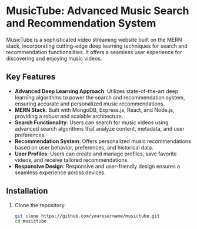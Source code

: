 # MusicTube: Advanced Music Search and Recommendation System

MusicTube is a sophisticated video streaming website built on the MERN stack, incorporating cutting-edge deep learning techniques for search and recommendation functionalities. It offers a seamless user experience for discovering and enjoying music videos.

## Key Features

- **Advanced Deep Learning Approach**: Utilizes state-of-the-art deep learning algorithms to power the search and recommendation system, ensuring accurate and personalized music recommendations.
- **MERN Stack**: Built with MongoDB, Express.js, React, and Node.js, providing a robust and scalable architecture.
- **Search Functionality**: Users can search for music videos using advanced search algorithms that analyze content, metadata, and user preferences.
- **Recommendation System**: Offers personalized music recommendations based on user behavior, preferences, and historical data.
- **User Profiles**: Users can create and manage profiles, save favorite videos, and receive tailored recommendations.
- **Responsive Design**: Responsive and user-friendly design ensures a seamless experience across devices.

## Installation

1. Clone the repository:

   ```bash
   git clone https://github.com/yourusername/musictube.git
   cd musictube
